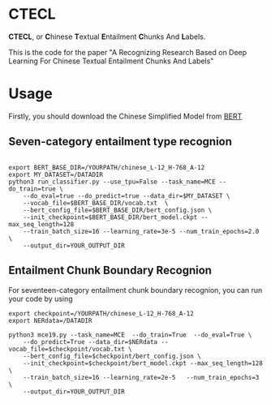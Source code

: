 
# CTECL

**CTECL**, or **C**hinese **T**extual **E**ntailment **C**hunks And **L**abels.

This is the code for the paper "A Recognizing Research Based on Deep Learning For Chinese Textual Entailment Chunks And Labels"

# Usage

Firstly, you should download the Chinese Simplified Model from [BERT](https://github.com/google-research/bert)

## Seven-category entailment type recognion

```

export BERT_BASE_DIR=/YOURPATH/chinese_L-12_H-768_A-12
export MY_DATASET=/DATADIR
python3 run_classifier.py --use_tpu=False --task_name=MCE --do_train=true \
    --do_eval=true --do_predict=true --data_dir=$MY_DATASET \
    --vocab_file=$BERT_BASE_DIR/vocab.txt  \
    --bert_config_file=$BERT_BASE_DIR/bert_config.json \
    --init_checkpoint=$BERT_BASE_DIR/bert_model.ckpt --max_seq_length=128 
    --train_batch_size=16 --learning_rate=3e-5 --num_train_epochs=2.0 \
    --output_dir=YOUR_OUTPUT_DIR
```

## Entailment Chunk Boundary Recognion


For seventeen-category entailment chunk boundary recognion, you can run your code by using

```
export checkpoint=/YOURPATH/chinese_L-12_H-768_A-12
export NERdata=/DATADIR

python3 mce19.py --task_name=MCE  --do_train=True  --do_eval=True \
    --do_predict=True --data_dir=$NERdata --vocab_file=$checkpoint/vocab.txt \
    --bert_config_file=$checkpoint/bert_config.json \
    --init_checkpoint=$checkpoint/bert_model.ckpt --max_seq_length=128 \
    --train_batch_size=16 --learning_rate=2e-5   --num_train_epochs=3 \
    --output_dir=YOUR_OUTPUT_DIR
```
